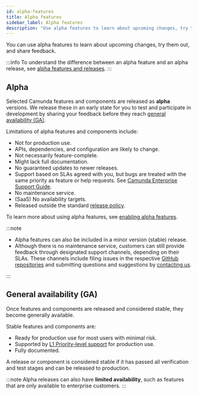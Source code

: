 ```yaml
---
id: alpha-features
title: Alpha features
sidebar_label: Alpha features
description: "Use alpha features to learn about upcoming changes, try them out, and share feedback."
---
```


You can use alpha features to learn about upcoming changes, try them out, and share feedback.

:::info
To understand the difference between an alpha feature and an alpha release, see [alpha features and releases](/reference/release-policy.md#alpha-features-and-releases).
:::

## Alpha

Selected Camunda features and components are released as **alpha** versions. We release these in an early state for you to test and participate in development by sharing your feedback before they reach [general availability (GA)](#general-availability-ga).

Limitations of alpha features and components include:

- Not for production use.
- APIs, dependencies, and configuration are likely to change.
- Not necessarily feature-complete.
- Might lack full documentation.
- No guaranteed updates to newer releases.
- Support based on SLAs agreed with you, but bugs are treated with the same priority as feature or help requests. See [Camunda Enterprise Support Guide](https://camunda.com/services/enterprise-support-guide/).
- No maintenance service.
- (SaaS) No availability targets.
- Released outside the standard [release policy](/reference/release-policy.md).

To learn more about using alpha features, see [enabling alpha features](/components/console/manage-organization/enable-alpha-features.md).

:::note

- Alpha features can also be included in a minor version (stable) release.
- Although there is no maintenance service, customers can still provide feedback through designated support channels, depending on their SLAs. These channels include filing issues in the respective [GitHub repositories](https://github.com/camunda) and submitting questions and suggestions by [contacting us](/reference/contact.md).

:::

## General availability (GA)

Once features and components are released and considered stable, they become generally available.

Stable features and components are:

- Ready for production use for most users with minimal risk.
- Supported by [L1 Priority-level support](https://camunda.com/services/enterprise-support-guide/) for production use.
- Fully documented.

A release or component is considered stable if it has passed all verification and test stages and can be released to production.

:::note
Alpha releases can also have **limited availability**, such as features that are only available to enterprise customers.
:::
